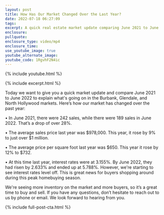 ```yaml
---
layout: post
title: How Has Our Market Changed Over the Last Year?
date: 2022-07-18 06:27:09
tags:
excerpt: A quick real estate market update comparing June 2021 to June 2022.
enclosure:
pullquote:
enclosure_type: video/mp4
enclosure_time:
use_youtube_image: true
youtube_alternate_image:
youtube_code: 1RgvhF2N4ic
---
```

{% include youtube.html %}

{% include excerpt.html %}

Today we want to give you a quick market update and compare June 2021 to June 2022 to explain what's going on in the Burbank, Glendale, and North Hollywood markets. Here’s how our market has changed over the past year:

• In June 2021, there were 242 sales, while there were 189 sales in June 2022. That’s a drop of over 28%.

• The average sales price last year was $978,000. This year, it rose by 9% to just over $1 million.

• The average price per square foot last year was $650. This year it rose by 12% to $732.

• At this time last year, interest rates were at 3.155%. By June 2022, they had risen by 2.633% and ended up at 5.788%. However, we're starting to see interest rates level off. This is great news for buyers shopping around during this peak homebuying season.

We're seeing more inventory on the market and more buyers, so it’s a great time to buy and sell. If you have any questions, don’t hesitate to reach out to us by phone or email. We look forward to hearing from you.

{% include full-post-cta.html %}
